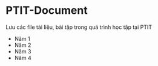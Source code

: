 # PTIT-Document

Lưu các file tài liệu, bài tập trong quá trình học tập tại PTIT

- Năm 1
- Năm 2
- Năm 3
- Năm 4